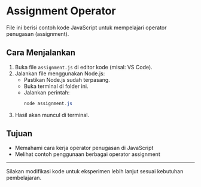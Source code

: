 # Assignment Operator

File ini berisi contoh kode JavaScript untuk mempelajari operator penugasan (assignment).

## Cara Menjalankan

1. Buka file `assignment.js` di editor kode (misal: VS Code).
2. Jalankan file menggunakan Node.js:
   - Pastikan Node.js sudah terpasang.
   - Buka terminal di folder ini.
   - Jalankan perintah:
     ```powershell
     node assignment.js
     ```
3. Hasil akan muncul di terminal.

## Tujuan
- Memahami cara kerja operator penugasan di JavaScript
- Melihat contoh penggunaan berbagai operator assignment

---

Silakan modifikasi kode untuk eksperimen lebih lanjut sesuai kebutuhan pembelajaran.